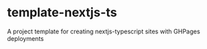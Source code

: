 # template-nextjs-ts
A project template for creating nextjs-typescript sites with GHPages deployments
